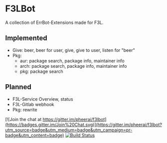 # F3LBot #

A collection of ErrBot-Extensions made for F3L.

## Implemented ##

* Give: beer, beer for user, give, give to user, listen for "beer"
* Pkg:
  * aur: package search, package info, maintainer info
  * arch: package search, package info, maintainer info
  * pkg: package search

## Planned ##

* F3L-Service Overview, status
* F3L-Gitlab webhook
* Pkg: rewrite

[![Join the chat at https://gitter.im/pheerai/f3lbot](https://badges.gitter.im/Join%20Chat.svg)](https://gitter.im/pheerai/f3lbot?utm_source=badge&utm_medium=badge&utm_campaign=pr-badge&utm_content=badge)
[![Build Status](https://travis-ci.org/f3l/f3lbot.svg?branch=master)](https://travis-ci.org/f3l/f3lbot)
